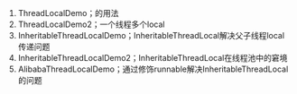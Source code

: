 

1. ThreadLocalDemo；的用法
2. ThreadLocalDemo2；一个线程多个local
3. InheritableThreadLocalDemo；InheritableThreadLocal解决父子线程local传递问题
4. InheritableThreadLocalDemo2；InheritableThreadLocal在线程池中的窘境
5. AlibabaThreadLocalDemo；通过修饰runnable解决InheritableThreadLocal的问题
